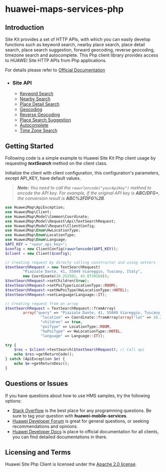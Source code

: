 # huawei-maps-services-php

## Introduction

Site Kit provides a set of HTTP APIs, with which you can easily develop functions such as keyword search, nearby place search, place detail search, place search suggestion, forward geocoding, reverse geocoding, timezone search and autocomplete. This Php client library provides access to HUAWEI Site HTTP APIs from Php applications.

For details please refer to [Official Documentation](https://developer.huawei.com/consumer/en/doc/development/HMSCore-Guides/web-api-introduction-0000001050162828)

- ### Site API

    - [Keyword Search](https://developer.huawei.com/consumer/en/doc/development/HMSCore-References-V5/webapi-keyword-search-0000001050161916-V5)
    - [Nearby Search](https://developer.huawei.com/consumer/en/doc/development/HMSCore-References-V5/webapi-nearby-search-0000001050163873-V5)
    - [Place Detail Search](https://developer.huawei.com/consumer/en/doc/development/HMSCore-References-V5/webapi-detail-search-0000001050161918-V5)
    - [Geocoding](https://developer.huawei.com/consumer/en/doc/development/HMSCore-References-V5/webapi-forward-geo-0000001050163921-V5)
    - [Reverse Geocoding](https://developer.huawei.com/consumer/en/doc/development/HMSCore-References-V5/webapi-reverse-geo-0000001050161968-V5)
    - [Place Search Suggestion](https://developer.huawei.com/consumer/en/doc/development/HMSCore-References-V5/webapi-query-suggestion-0000001050161966-V5)
    - [Autocomplete](https://developer.huawei.com/consumer/en/doc/development/HMSCore-References-V5/autocomplete-0000001052250492-V5)
    - [Time Zone Search](https://developer.huawei.com/consumer/en/doc/development/HMSCore-References-V5/webapi-time-zone-0000001050161920-V5)

## Getting Started

Following code is a simple example to Huawei Site Kit Php client usage by requesting ***textSearch*** method on the client class.

Initialize the client with client configuration, this configuration's parameters, except API_KEY, have default values.

> ***Note:** You need to call the `rawurlencode("yourApiKey")` method to encode the API key. For example, if the original API key is **ABC/DFG+**, the conversion result is **ABC%2FDFG%2B**.*

```php
use HuaweiMap\ApiException;
use HuaweiMap\Client;
use HuaweiMap\Model\Common\Coordinate;
use HuaweiMap\Model\Request\Api\TextSearchRequest;
use HuaweiMap\Model\Request\ClientConfig;
use HuaweiMap\Enum\HwLocationType;
use HuaweiMap\Enum\LocationType;
use HuaweiMap\Enum\Language;
$API_KEY = "<your_api_key>";
$config = new ClientConfig(rawurlencode($API_KEY));
$client = new Client($config);

// Creating request by directy calling constructor and using setters
$textSearchRequest = new TextSearchRequest(
        "Piazzale Dante, 41, 55049 Viareggio, Tuscany, Italy", 
        new Coordinate(10.252502, 43.8739168));
$textSearchRequest->setChildren(true);
$textSearchRequest->setPoiType(LocationType::ROOM);
$textSearchRequest->setHwPoiType(HwLocationType::HOTEL);
$textSearchRequest->setLanguage(Language::IT);

// Creating request from an array
$textSearchRequest = TextSearchRequest::fromArray(
        array("query" => "Piazzale Dante, 41, 55049 Viareggio, Tuscany, Italy",
                "location" => Coordinate::fromArray(array("lat" => 10.252502, "lng" => 43.8739168)),
                "children" => true,
                "poiType" => LocationType::ROOM,
                "hwPoiType" => HwLocationType::HOTEL,
                "language" => Language::IT));
                
try {
    $res = $client->textSearch($textSearchRequest); // Call api
    echo $res->getReturnCode();
} catch (ApiException $e) {
    echo $e->getReturnDesc();
}
```
## Questions or Issues

If you have questions about how to use HMS samples, try the following options:

- [Stack Overflow](https://stackoverflow.com/questions/tagged/huawei-mobile-services) is the best place for any programming questions. Be sure to tag your question with **huawei-mobile-services**.
- [Huawei Developer Forum](https://forums.developer.huawei.com/forumPortal/en/home) is great for general questions, or seeking recommendations and opinions.
- [Huawei Developer Docs](https://developer.huawei.com/consumer/en/) is place to official documentation for all clients, you can find detailed documentations in there.

## Licensing and Terms

Huawei Site Php Client is licensed under the [Apache 2.0 license](LICENSE).